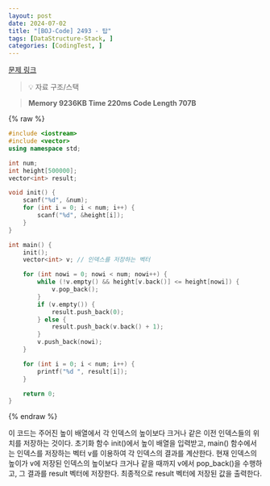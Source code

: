 ```yaml
---
layout: post
date: 2024-07-02
title: "[BOJ-Code] 2493 - 탑"
tags: [DataStructure-Stack, ]
categories: [CodingTest, ]
---
```



[문제 링크](https://www.acmicpc.net/problem/2493)


> 💡 자료 구조/스택


> **Memory   9236KB                                   Time   220ms                                Code Length   707B**



{% raw %}
```c++
#include <iostream>
#include <vector>
using namespace std;

int num;
int height[500000];
vector<int> result;

void init() {
    scanf("%d", &num);
    for (int i = 0; i < num; i++) {
        scanf("%d", &height[i]);
    }
}

int main() {
    init();
    vector<int> v; // 인덱스를 저장하는 벡터

    for (int nowi = 0; nowi < num; nowi++) {
        while (!v.empty() && height[v.back()] <= height[nowi]) {
            v.pop_back();
        }
        if (v.empty()) {
            result.push_back(0);
        } else {
            result.push_back(v.back() + 1);
        }
        v.push_back(nowi);
    }

    for (int i = 0; i < num; i++) {
        printf("%d ", result[i]);
    }

    return 0;
}
```
{% endraw %}



이 코드는 주어진 높이 배열에서 각 인덱스의 높이보다 크거나 같은 이전 인덱스들의 위치를 저장하는 것이다. 초기화 함수 init()에서 높이 배열을 입력받고, main() 함수에서는 인덱스를 저장하는 벡터 v를 이용하여 각 인덱스의 결과를 계산한다. 현재 인덱스의 높이가 v에 저장된 인덱스의 높이보다 크거나 같을 때까지 v에서 pop_back()을 수행하고, 그 결과를 result 벡터에 저장한다. 최종적으로 result 벡터에 저장된 값을 출력한다.


